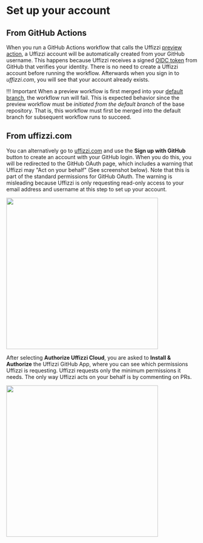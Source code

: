 # Set up your account

## From GitHub  Actions
When you run a GitHub Actions workflow that calls the Uffizzi [preview action](https://github.com/marketplace/actions/preview-environments), a Uffizzi account will be automatically created from your GitHub username. This happens because Uffizzi receives a signed [OIDC token](../topics/oidc.md) from GitHub that verifies your identity. There is no need to create a Uffizzi account before running the workflow. Afterwards when you sign in to _uffizzi.com_, you will see that your account already exists.

!!! Important 
    When a preview workflow is first merged into your [default branch](https://docs.github.com/en/repositories/configuring-branches-and-merges-in-your-repository/managing-branches-in-your-repository/changing-the-default-branch), the workflow run will fail. This is expected behavior since the preview workflow must be _initiated from the default branch_ of the base repository. That is, this workflow must first be merged into the default branch for subsequent workflow runs to succeed.

## From uffizzi.com  
You can alternatively go to [uffizzi.com](https://uffizzi.com) and use the **Sign up with GitHub** button to create an account with your GitHub login. When you do this, you will be redirected to the GitHub OAuth page, which includes a warning that Uffizzi may "Act on your behalf" (See screenshot below). Note  that this is part of the standard permissions for GitHub OAuth. The warning is misleading because Uffizzi is only requesting read-only access to your email address and username at this step to set up your account. 

<img src="../../assets/images/authorize-uffizzi-cloud.png" width="400"> 

After selecting **Authorize Uffizzi Cloud**, you are asked to **Install & Authorize** the Uffizzi GitHub App, where you can see which permissions Uffizzi is requesting. Uffizzi requests only the minimum permissions it needs. The only way Uffizzi acts on your behalf is by commenting on PRs.

<img src="../../assets/images/install-and-authorize-uffizzi-cloud.png" width="400">  

